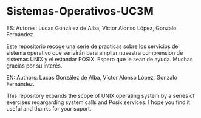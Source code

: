 # Sistemas-Operativos-UC3M
ES:
Autores: Lucas González de Alba, Víctor Alonso López, Gonzalo Fernández. 

Este repositorio recoge una serie de practicas sobre los servicios del sistema operativo que serivirán para ampliar nusestra comprension de sistemas UNIX y el estandar POSIX.
Espero que le sean de ayuda. Muchas gracias por su interés.

EN:
Authors: Lucas González de Alba, Víctor Alonso López, Gonzalo Fernández.

This repository expands the scope of UNIX operating system by a series of exercises regargarding system calls and Posix services.
I hope you find it useful and thanks for your suport.

